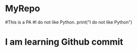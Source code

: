 # MyRepo
#This is a PA 
#I do not like Python. 
print("I do not like Python")
# I am learning Github commit